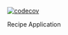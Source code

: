 [![codecov](https://codecov.io/gh/LorenzoMarinucci/recipe-app/branch/main/graph/badge.svg?token=E22YKCBBPZ)](https://codecov.io/gh/LorenzoMarinucci/recipe-app)

Recipe Application
